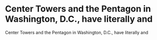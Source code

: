# Center Towers and the Pentagon in Washington, D.C., have literally and

Center Towers and the Pentagon in Washington, D.C., have literally and